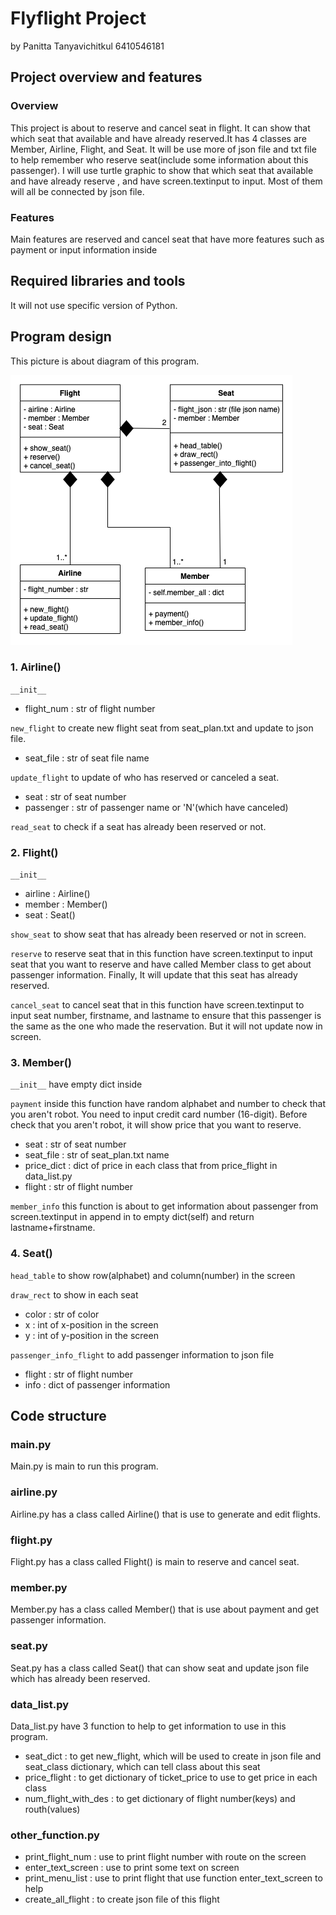 # Flyflight Project

by Panitta Tanyavichitkul 6410546181

## Project overview and features

### Overview

This project is about to reserve and cancel seat in flight. It can show that which seat that available and have already
reserved.It has 4 classes are Member, Airline, Flight, and Seat. It will be use more of json file and txt file to help
remember who reserve seat(include some information about this passenger). I will use turtle graphic to show that which
seat that available and have already reserve , and have screen.textinput to input. Most of them will all be connected by
json file.

### Features

Main features are reserved and cancel seat that have more features such as payment or input information inside

## Required libraries and tools

It will not use specific version of Python.

## Program design

This picture is about diagram of this program.

![screen](project%20diagram.png)

### 1. Airline()

`__init__`

- flight_num : str of flight number

`new_flight` to create new flight seat from seat_plan.txt and update to json file.

- seat_file : str of seat file name

`update_flight` to update of who has reserved or canceled a seat.

- seat : str of seat number
- passenger : str of passenger name or 'N'(which have canceled)

`read_seat` to check if a seat has already been reserved or not.

### 2. Flight()

`__init__`

- airline : Airline()
- member : Member()
- seat : Seat()

`show_seat` to show seat that has already been reserved or not in screen.

`reserve` to reserve seat that in this function have screen.textinput to input seat that you want to reserve and have
called Member class to get about passenger information. Finally, It will update that this seat has already reserved.

`cancel_seat` to cancel seat that in this function have screen.textinput to input seat number, firstname, and lastname
to ensure that this passenger is the same as the one who made the reservation. But it will not update now in screen.

### 3. Member()

`__init__` have empty dict inside

`payment` inside this function have random alphabet and number to check that you aren't robot. You need to input credit
card number (16-digit). Before check that you aren't robot, it will show price that you want to reserve.

- seat : str of seat number
- seat_file : str of seat_plan.txt name
- price_dict : dict of price in each class that from price_flight in data_list.py
- flight : str of flight number

`member_info` this function is about to get information about passenger from screen.textinput in append in to empty
dict(self) and return lastname+firstname.

### 4. Seat()

`head_table` to show row(alphabet) and column(number) in the screen

`draw_rect` to show in each seat

- color : str of color
- x : int of x-position in the screen
- y : int of y-position in the screen

`passenger_info_flight` to add passenger information to json file

- flight : str of flight number
- info : dict of passenger information

## Code structure

### main.py

Main.py is main to run this program.

### airline.py

Airline.py has a class called Airline() that is use to generate and edit flights.

### flight.py

Flight.py has a class called Flight() is main to reserve and cancel seat.

### member.py

Member.py has a class called Member() that is use about payment and get passenger information.

### seat.py

Seat.py has a class called Seat() that can show seat and update json file which has already been reserved.

### data_list.py

Data_list.py have 3 function to help to get information to use in this program.

- seat_dict : to get new_flight, which will be used to create in json file and seat_class dictionary, which can tell
  class about this seat
- price_flight : to get dictionary of ticket_price to use to get price in each class
- num_flight_with_des : to get dictionary of flight number(keys) and routh(values)

### other_function.py

- print_flight_num : use to print flight number with route on the screen
- enter_text_screen : use to print some text on screen
- print_menu_list : use to print flight that use function enter_text_screen to help
- create_all_flight : to create json file of this flight